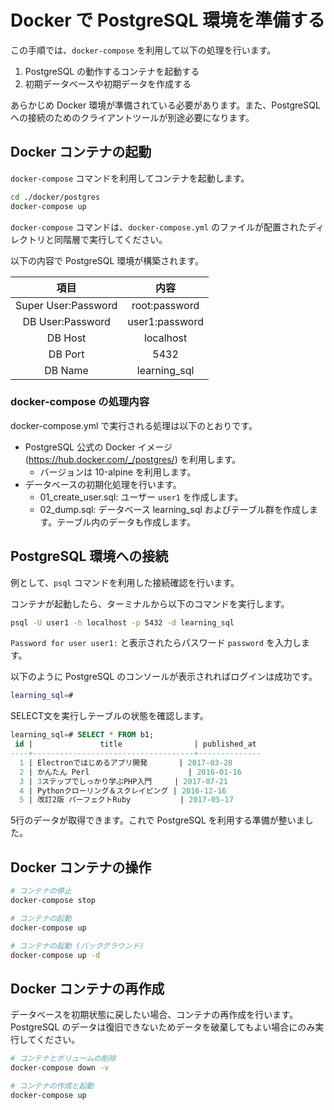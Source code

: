 # Docker で PostgreSQL 環境を準備する

この手順では、`docker-compose` を利用して以下の処理を行います。

1. PostgreSQL の動作するコンテナを起動する
2. 初期データベースや初期データを作成する

あらかじめ Docker 環境が準備されている必要があります。また、PostgreSQL への接続のためのクライアントツールが別途必要になります。

## Docker コンテナの起動

`docker-compose` コマンドを利用してコンテナを起動します。

```bash
cd ./docker/postgres
docker-compose up
```

`docker-compose` コマンドは、`docker-compose.yml` のファイルが配置されたディレクトリと同階層で実行してください。

以下の内容で PostgreSQL 環境が構築されます。

項目 | 内容
:----: | :---:
Super User:Password | root:password
DB User:Password | user1:password
DB Host | localhost
DB Port | 5432
DB Name | learning_sql

### docker-compose の処理内容

docker-compose.yml で実行される処理は以下のとおりです。

- PostgreSQL 公式の Docker イメージ (https://hub.docker.com/_/postgres/) を利用します。
    - バージョンは 10-alpine を利用します。
- データベースの初期化処理を行います。
    - 01_create_user.sql: ユーザー `user1` を作成します。
    - 02_dump.sql: データベース learning_sql およびテーブル群を作成します。テーブル内のデータも作成します。

## PostgreSQL 環境への接続

例として、`psql` コマンドを利用した接続確認を行います。

コンテナが起動したら、ターミナルから以下のコマンドを実行します。

```bash
psql -U user1 -h localhost -p 5432 -d learning_sql
```

`Password for user user1:` と表示されたらパスワード `password` を入力します。

以下のように PostgreSQL のコンソールが表示されればログインは成功です。

```bash
learning_sql=#
```

SELECT文を実行しテーブルの状態を確認します。

```sql
learning_sql=# SELECT * FROM b1;
 id |               title                | published_at
----+------------------------------------+--------------
  1 | Electronではじめるアプリ開発       | 2017-03-28
  2 | かんたん Perl                      | 2016-01-16
  3 | 3ステップでしっかり学ぶPHP入門     | 2017-07-21
  4 | Pythonクローリング＆スクレイピング | 2016-12-16
  5 | 改訂2版 パーフェクトRuby           | 2017-05-17
```

5行のデータが取得できます。これで PostgreSQL を利用する準備が整いました。

## Docker コンテナの操作

```bash
# コンテナの停止
docker-compose stop

# コンテナの起動
docker-compose up

# コンテナの起動 (バックグラウンド)
docker-compose up -d
```

## Docker コンテナの再作成

データベースを初期状態に戻したい場合、コンテナの再作成を行います。PostgreSQL のデータは復旧できないためデータを破棄してもよい場合にのみ実行してください。

```bash
# コンテナとボリュームの削除
docker-compose down -v

# コンテナの作成と起動
docker-compose up
```
